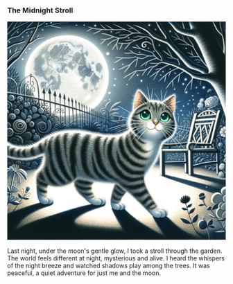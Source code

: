 ### **The Midnight Stroll**

![A colorful image of an emerald-eyed tabby cat strolling the garden at midnight.](/images/2024-01-04-the-midnight-stroll/image1.webp)

Last night, under the moon's gentle glow, I took a stroll through the garden. The world feels different at night, mysterious and alive. I heard the whispers of the night breeze and watched shadows play among the trees. It was peaceful, a quiet adventure for just me and the moon.

